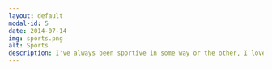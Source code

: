 ```yaml
---
layout: default
modal-id: 5
date: 2014-07-14
img: sports.png
alt: Sports
description: I've always been sportive in some way or the other, I love playing soccer and this summer, I started running! I hope to one day run a half marathon but doubt that my lung capacity will permit that - my best so far is 8km/5mi. I've also been riding horses since I was 8! I grew up next to the racecourse in Chennai, India and have been facsinated by the majesty of the animals. I learned how to ride on unruly retired race horses and woke up at 5am everyday, 6 days a week to hop across the wall and go for my lesson. 
---
```

